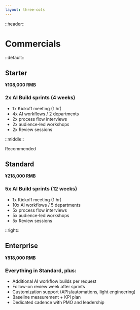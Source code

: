 ```yaml
---
layout: three-cols
---
```


::header::
# Commercials

::default::
<div class="package-card">

## Starter

**¥108,000 RMB**

### 2x AI Build sprints (4 weeks)
- 1x Kickoff meeting (1 hr)
- 4x AI workflows / 2 departments
- 2x process flow interviews
- 2x audience-led workshops
- 2x Review sessions

</div>


::middle::
<div class="package-card recommended">
  <div class="badge">Recommended</div>

## Standard 

**¥218,000 RMB**

### 5x AI Build sprints (12 weeks)
- 1x Kickoff meeting (1 hr)
- 10x AI workflows / 5 departments
- 5x process flow interviews
- 5x audience-led workshops
- 5x Review sessions

</div>


::right::
<div class="package-card">

## Enterprise

**¥518,000 RMB**

### Everything in Standard, plus:
- Additional AI workflow builds per request
- Follow-on review week after sprints
- Customization support (APIs/automations, light engineering)
- Baseline measurement + KPI plan
- Dedicated cadence with PMO and leadership

</div>

